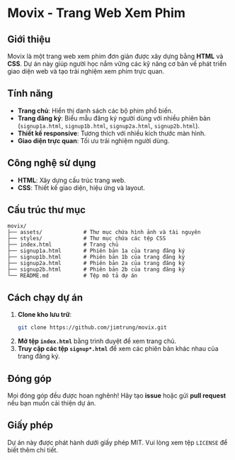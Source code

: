 ﻿# Movix - Trang Web Xem Phim

## Giới thiệu
Movix là một trang web xem phim đơn giản được xây dựng bằng **HTML** và **CSS**. Dự án này giúp người học nắm vững các kỹ năng cơ bản về phát triển giao diện web và tạo trải nghiệm xem phim trực quan.

## Tính năng
- **Trang chủ**: Hiển thị danh sách các bộ phim phổ biến.
- **Trang đăng ký**: Biểu mẫu đăng ký người dùng với nhiều phiên bản (`signup1a.html`, `signup1b.html`, `signup2a.html`, `signup2b.html`).
- **Thiết kế responsive**: Tương thích với nhiều kích thước màn hình.
- **Giao diện trực quan**: Tối ưu trải nghiệm người dùng.

## Công nghệ sử dụng
- **HTML**: Xây dựng cấu trúc trang web.
- **CSS**: Thiết kế giao diện, hiệu ứng và layout.

## Cấu trúc thư mục
```
movix/
├── assets/             # Thư mục chứa hình ảnh và tài nguyên
├── styles/             # Thư mục chứa các tệp CSS
├── index.html          # Trang chủ
├── signup1a.html       # Phiên bản 1a của trang đăng ký
├── signup1b.html       # Phiên bản 1b của trang đăng ký
├── signup2a.html       # Phiên bản 2a của trang đăng ký
├── signup2b.html       # Phiên bản 2b của trang đăng ký
└── README.md           # Tệp mô tả dự án
```

## Cách chạy dự án
1. **Clone kho lưu trữ**:
   ```bash
   git clone https://github.com/jimtrung/movix.git
   ```
2. **Mở tệp `index.html`** bằng trình duyệt để xem trang chủ.
3. **Truy cập các tệp `signup*.html`** để xem các phiên bản khác nhau của trang đăng ký.

## Đóng góp
Mọi đóng góp đều được hoan nghênh! Hãy tạo **issue** hoặc gửi **pull request** nếu bạn muốn cải thiện dự án.

## Giấy phép
Dự án này được phát hành dưới giấy phép MIT. Vui lòng xem tệp `LICENSE` để biết thêm chi tiết.

